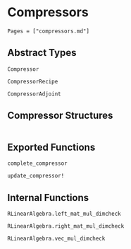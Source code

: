 # Compressors 
```@contents
Pages = ["compressors.md"]
```

## Abstract Types
```@docs
Compressor

CompressorRecipe

CompressorAdjoint
```

## Compressor Structures
```@docs

```

## Exported  Functions
```@docs
complete_compressor

update_compressor!
```

## Internal Functions
```@docs
RLinearAlgebra.left_mat_mul_dimcheck

RLinearAlgebra.right_mat_mul_dimcheck

RLinearAlgebra.vec_mul_dimcheck
```
